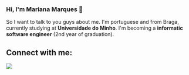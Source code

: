 ### Hi, I'm Mariana Marques 👋
So I want to talk to you guys about me. I'm portuguese and from Braga, currently studying at **Universidade do Minho**. 
I'm becoming a **informatic software engineer** (2nd year of graduation).

## Connect with me:
![](https://www.google.com/url?sa=i&url=https%3A%2F%2Fwww.iconfinder.com%2Ficons%2F1161954%2Finstagram_icon&psig=AOvVaw2PInZbiCV63FDJUhg1r7jn&ust=1611504640176000&source=images&cd=vfe&ved=0CAIQjRxqFwoTCNCk1t64su4CFQAAAAAdAAAAABAD)





<!--
**marianarmarques/marianarmarques** is a ✨ _special_ ✨ repository because its `README.md` (this file) appears on your GitHub profile.

Here are some ideas to get you started:

- 🔭 I’m currently working on ...
- 🌱 I’m currently learning ...
- 👯 I’m looking to collaborate on ...
- 🤔 I’m looking for help with ...
- 💬 Ask me about ...
- 📫 How to reach me: ...
- 😄 Pronouns: ...
- ⚡ Fun fact: ...
-->
